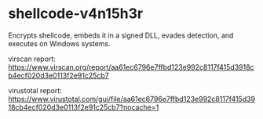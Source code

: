 # shellcode-v4n15h3r
Encrypts shellcode, embeds it in a signed DLL, evades detection, and executes on Windows systems.

virscan report:
https://www.virscan.org/report/aa61ec6796e7ffbd123e992c8117f415d3918cb4ecf020d3e0113f2e91c25cb7

virustotal report:
https://www.virustotal.com/gui/file/aa61ec6796e7ffbd123e992c8117f415d3918cb4ecf020d3e0113f2e91c25cb7?nocache=1
